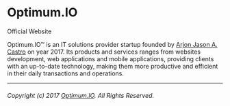# Optimum.IO
Official Website

Optimum.IO™ is an IT solutions provider startup founded by [Arjon Jason A. Castro](https://github.com/ajcastro) on year 2017.
Its products and services ranges from websites development, web applications and mobile applications, providing clients
with an up-to-date technology, making them more productive and efficient in their daily transactions and operations.

___
###### Copyright (c) 2017 [Optimum.IO](https://ajcastro.github.io/Optimum.IO). All Rights Reserved.
